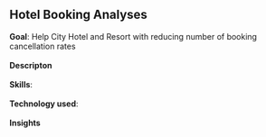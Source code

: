 ## Hotel Booking Analyses
<div><b>Goal</b>: Help City Hotel and Resort with reducing number of booking cancellation rates</div>
<br/>
<div><b>Descripton</b></div>
<br/>
<div><b>Skills</b>:</div>
<br/>
<div><b>Technology used</b>:</div>
<br/>
<div><b>Insights</b></div>
